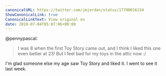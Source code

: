 ```yaml
---
canonicalURL: https://twitter.com/jmjordan/status/17700016154
ShowCanonicalLink: true
CanonicalLinkText: View original on
date: 2010-07-04T05:07:06+00:00
---
```

@pennypascal:

> I was 8 when the first Toy Story came out, and I think I liked this one even better at 23! But I feel bad for my toys in the attic now :/

I'm glad someone else my age saw Toy Story and liked it. I went to see it last week.